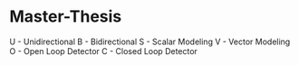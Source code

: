 # Master-Thesis
U - Unidirectional
B - Bidirectional
S - Scalar Modeling
V - Vector Modeling
O - Open Loop Detector
C - Closed Loop Detector
